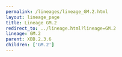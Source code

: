 ```yaml
---
permalink: /lineages/lineage_GM.2.html
layout: lineage_page
title: Lineage GM.2
redirect_to: ../lineage.html?lineage=GM.2
lineage: GM.2
parent: XBB.2.3.6
children: ['GM.2']
---
```

